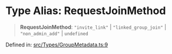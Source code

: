 # Type Alias: RequestJoinMethod

> **RequestJoinMethod**: `"invite_link"` \| `"linked_group_join"` \| `"non_admin_add"` \| `undefined`

Defined in: [src/Types/GroupMetadata.ts:9](https://github.com/Fokusdotid/Baileys/blob/eb819228f591f9a29a091aefc3a8c91a38d77089/src/Types/GroupMetadata.ts#L9)
